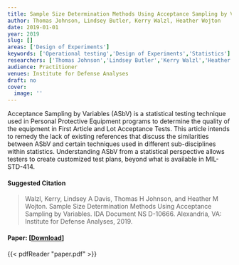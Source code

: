 ```yaml
---
title: Sample Size Determination Methods Using Acceptance Sampling by Variables
author: Thomas Johnson, Lindsey Butler, Kerry Walzl, Heather Wojton
date: 2019-01-01
year: 2019
slug: []
areas: ['Design of Experiments']
keywords: ['Operational testing','Design of Experiments','Statistics']
researchers: ['Thomas Johnson','Lindsey Butler','Kerry Walzl','Heather Wojton']
audience: Practitioner
venues: Institute for Defense Analyses
draft: no
cover:
  image: ''
---
```




Acceptance Sampling by Variables (ASbV) is a statistical testing technique used in Personal Protective Equipment programs to determine the quality of the equipment in First Article and Lot Acceptance Tests. This article intends to remedy the lack of existing references that discuss the similarities between ASbV and certain techniques used in different sub-disciplines within statistics. Understanding ASbV from a statistical perspective allows testers to create customized test plans, beyond what is available in MIL-STD-414.

#### Suggested Citation
> Walzl, Kerry, Lindsey A Davis, Thomas H Johnson, and Heather M Wojton. Sample Size Determination Methods Using Acceptance Sampling by Variables. IDA Document NS D-10666. Alexandria, VA: Institute for Defense Analyses, 2019.



#### Paper: [[Download](paper.pdf)]
{{< pdfReader "paper.pdf" >}}


